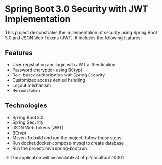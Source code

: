 # Spring Boot 3.0 Security with JWT Implementation
This project demonstrates the implementation of security using Spring Boot 3.0 and JSON Web Tokens (JWT). It includes the following features:

## Features
* User registration and login with JWT authentication
* Password encryption using BCrypt
* Role-based authorization with Spring Security
* Customized access denied handling
* Logout mechanism
* Refresh token

## Technologies
* Spring Boot 3.0
* Spring Security
* JSON Web Tokens (JWT)
* BCrypt
* Maven
To build and run the project, follow these steps:
* Run docker/docker-compose-mysql to create database
* Run the project: mvn spring-boot:run

-> The application will be available at http://localhost:10001.